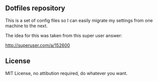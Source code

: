 ## Dotfiles repository

This is a set of config files so I can easily migrate my settings from one machine to the next.

The idea for this was taken from this super user answer:

http://superuser.com/a/152600


## License 

MIT License, no attibution required, do whatever you want.